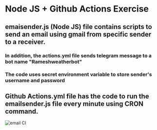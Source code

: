 # Node JS  + Github Actions Exercise

## emaisender.js (Node JS) file contains scripts to send an email using gmail from specific sender to a receiver.

### In addition, the actions.yml file sends telegram message to a bot name "Rameshweatherbot"

### The code uses secret environment variable to store sender's username and password

## Github Actions.yml file has the code to run the emailsender.js file every minute using CRON command.


![email CI](https://github.com/rameshmusvathi/PersonalNodeJStraining/workflows/email%20CI/badge.svg)
